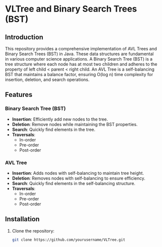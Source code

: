 # VLTree and Binary Search Trees (BST)

## Introduction

This repository provides a comprehensive implementation of AVL Trees and Binary Search Trees (BST) in Java. These data structures are fundamental in various computer science applications. A Binary Search Tree (BST) is a tree structure where each node has at most two children and adheres to the property of left child < parent < right child. An AVL Tree is a self-balancing BST that maintains a balance factor, ensuring O(log n) time complexity for insertion, deletion, and search operations.

## Features

### Binary Search Tree (BST)
- **Insertion**: Efficiently add new nodes to the tree.
- **Deletion**: Remove nodes while maintaining the BST properties.
- **Search**: Quickly find elements in the tree.
- **Traversals**:
  - In-order
  - Pre-order
  - Post-order

### AVL Tree
- **Insertion**: Adds nodes with self-balancing to maintain tree height.
- **Deletion**: Removes nodes with self-balancing to ensure efficiency.
- **Search**: Quickly find elements in the self-balancing structure.
- **Traversals**:
  - In-order
  - Pre-order
  - Post-order

## Installation

1. Clone the repository:
   ```bash
   git clone https://github.com/yourusername/VLTree.git
